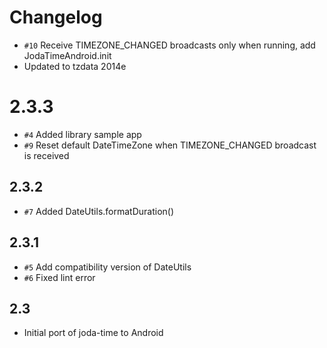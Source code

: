 # Changelog

* `#10` Receive TIMEZONE_CHANGED broadcasts only when running, add JodaTimeAndroid.init
* Updated to tzdata 2014e

# 2.3.3

* `#4` Added library sample app
* `#9` Reset default DateTimeZone when TIMEZONE_CHANGED broadcast is received

## 2.3.2

* `#7` Added DateUtils.formatDuration()

## 2.3.1

* `#5` Add compatibility version of DateUtils
* `#6` Fixed lint error

## 2.3

* Initial port of joda-time to Android